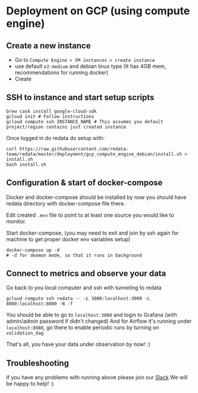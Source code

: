 
# Deployment on GCP (using compute engine)

## Create a new instance
 - Go to `Compute Engine > VM instances > create instance`
 - use default `e2-medium` and debian linux type (It has 4GB mem, recommendations for running docker)
 - Create

## SSH to instance and start setup scripts

```
brew cask install google-cloud-sdk
gcloud init # Follow instructions
gcloud compute ssh INSTANCE_NAME # This assumes you default project/region contains just created instance
```

Once logged in do redata do setup with:

```
curl https://raw.githubusercontent.com/redata-team/redata/master/deployment/gcp_compute_engine_debian/install.sh > install.sh
bash install.sh
```

## Configuration & start of docker-compose

Docker and docker-compose should be installed by now you should have redata directory with docker-compose file there.

Edit created `.env` file to point to at least one source you would like to monitor.

Start docker-compose, (you may need to exit and join by ssh again for machine to get proper docker env variables setup)

```
docker-compose up -d
# -d for deamon mode, so that it runs in background
```

## Connect to metrics and observe your data

Go back to you local computer and ssh with tunneling to redata

```
gcloud compute ssh redata -- -L 3000:localhost:3000 -L 8080:localhost:8080 -N -f 
```

You should be able to go to `localhost:3000` and login to Grafana (with admin/admin password if didn't changed)
And for Airflow it's running under `localhost:8080`, go there to enable periodic runs by turning on `validation_dag`

That's all, you have your data under observation by now! :)

## Troubleshooting

If you have any problems with running above please join our [Slack](https://join.slack.com/t/redatahq/shared_invite/zt-jk8imy5f-OPjSHv7fCpfYUGyktw_qvw)
We will be happy to help! :)
